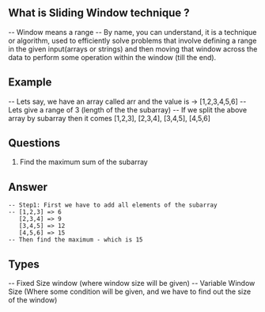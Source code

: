 ## What is Sliding Window technique ?
  -- Window means a range 
  -- By name, you can understand, it is a technique or algorithm, used to efficiently solve problems that involve defining a range in the given input(arrays or strings) and then moving that window across the data to perform some operation within the window (till the end).


## Example
  -- Lets say, we have an array called arr and the value is -> [1,2,3,4,5,6]
  -- Lets give a range of 3 (length of the the subarray)
  -- If we split the above array by subarray then it comes 
     [1,2,3], [2,3,4], [3,4,5], [4,5,6]

## Questions
   1. Find the maximum sum of the subarray

## Answer
    -- Step1: First we have to add all elements of the subarray
    -- [1,2,3] => 6
       [2,3,4] => 9
       [3,4,5] => 12
       [4,5,6] => 15
    -- Then find the maximum - which is 15

## Types
   -- Fixed Size window (where window size will be given)
   -- Variable Window Size (Where some condition will be given, and we have to find out the size of the window)